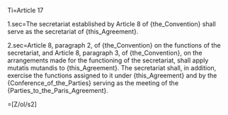 Ti=Article 17

1.sec=The secretariat established by Article 8 of {the_Convention} shall serve as the secretariat of {this_Agreement}.

2.sec=Article 8, paragraph 2, of {the_Convention} on the functions of the secretariat, and Article 8, paragraph 3, of {the_Convention}, on the arrangements made for the functioning of the secretariat, shall apply mutatis mutandis to {this_Agreement}. The secretariat shall, in addition, exercise the functions assigned to it under {this_Agreement} and by the {Conference_of_the_Parties} serving as the meeting of the {Parties_to_the_Paris_Agreement}.

=[Z/ol/s2]
